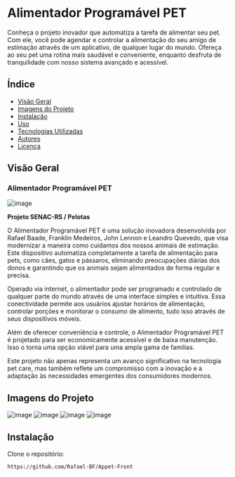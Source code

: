 # Alimentador Programável PET

Conheça o projeto inovador que automatiza a tarefa de alimentar seu pet. Com ele, você pode agendar e controlar a alimentação do seu amigo de estimação através de um aplicativo, de qualquer lugar do mundo. Ofereça ao seu pet uma rotina mais saudável e conveniente, enquanto desfruta de tranquilidade com nosso sistema avançado e acessível.

## Índice
- [Visão Geral](#visão-geral)
- [Imagens do Projeto](#imagens-do-projeto)
- [Instalação](#instalação)
- [Uso](#uso)
- [Tecnologias Utilizadas](#tecnologias-utilizadas)
- [Autores](#autores)
- [Licença](#licença)

## Visão Geral
### Alimentador Programável PET
![image](https://github.com/Rafael-BF/Appet-Front/assets/127360169/6dd5e2c4-2086-4c3c-9e43-46fb687a9ce4)

**Projeto SENAC-RS / Pelotas**

O Alimentador Programável PET é uma solução inovadora desenvolvida por Rafael Baade, Franklin Medeiros, John Lennon e Leandro Quevedo, que visa modernizar a maneira como cuidamos dos nossos animais de estimação. Este dispositivo automatiza completamente a tarefa de alimentação para pets, como cães, gatos e pássaros, eliminando preocupações diárias dos donos e garantindo que os animais sejam alimentados de forma regular e precisa.

Operado via internet, o alimentador pode ser programado e controlado de qualquer parte do mundo através de uma interface simples e intuitiva. Essa conectividade permite aos usuários ajustar horários de alimentação, controlar porções e monitorar o consumo de alimento, tudo isso através de seus dispositivos móveis.

Além de oferecer conveniência e controle, o Alimentador Programável PET é projetado para ser economicamente acessível e de baixa manutenção. Isso o torna uma opção viável para uma ampla gama de famílias.

Este projeto não apenas representa um avanço significativo na tecnologia pet care, mas também reflete um compromisso com a inovação e a adaptação às necessidades emergentes dos consumidores modernos.

## Imagens do Projeto
![image](https://github.com/Rafael-BF/Appet-Front/assets/127360169/385b53c5-3efa-4b15-a264-d0112e3f6e2f)
![image](https://github.com/Rafael-BF/Appet-Front/assets/127360169/b8022de3-4fb0-4fc4-9bb3-11bc5ee7ea51)
![image](https://github.com/Rafael-BF/Appet-Front/assets/127360169/279fbfa8-9975-4c38-a594-ee056758f97f)
![image](https://github.com/Rafael-BF/Appet-Front/assets/127360169/5cf20d53-12ba-4d70-aa5e-8cbd0e2a66ab)


## Instalação
Clone o repositório:
```bash
https://github.com/Rafael-BF/Appet-Front
```
